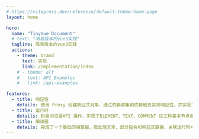 ```yaml
---
# https://vitepress.dev/reference/default-theme-home-page
layout: home

hero:
  name: "TinyVue Document"
  # text: "简易版本的vue3实践"
  tagline: 简易版本的vue3实践
  actions:
    - theme: brand
      text: 实现
      link: /implementation/index
    # - theme: alt
    #   text: API Examples
    #   link: /api-examples

features:
  - title: 响应性
    details: 使用 Proxy 创建响应式对象，通过依赖收集和依赖触发实现响应性，并实现了reactive、effect、ref、computed、watch 等核心函数
  - title: 运行时
    details: 封装浏览器API 操作，实现了ELEMENT、TEXT、COMMENT 这三种基本节点类型以及组件的挂载、更新、卸载逻辑；通过diff 算法高效的更新子节点
  - title: 编译器
    details: 完成了一个基础的编辑器，能处理文本、部分指令和响应式数据，关联运行时+ 编译器，直接实现模板的渲染
---
```


